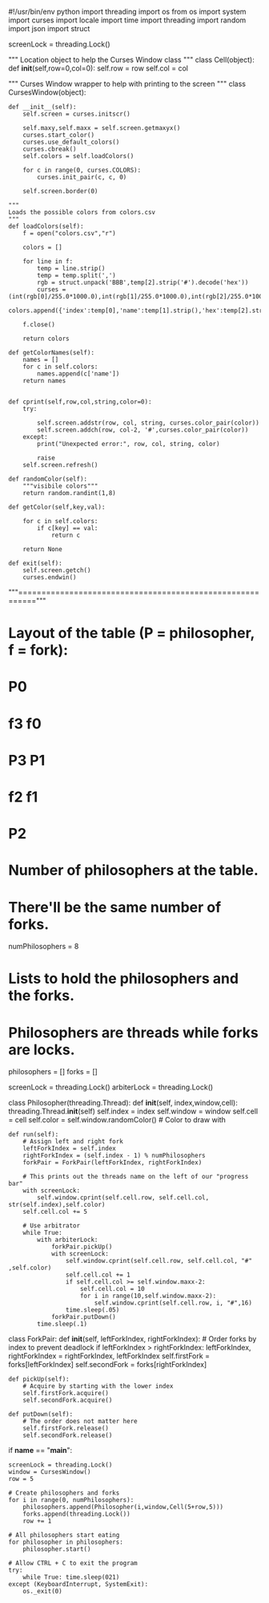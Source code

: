 #!/usr/bin/env python
import threading
import os
from os import system
import curses
import locale
import time
import threading
import random
import json
import struct

screenLock = threading.Lock()

"""
Location object to help the Curses Window class
"""
class Cell(object):
    def __init__(self,row=0,col=0):
        self.row = row
        self.col = col

"""
Curses Window wrapper to help with printing to the screen
"""
class CursesWindow(object):
        
    def __init__(self):
        self.screen = curses.initscr()

        self.maxy,self.maxx = self.screen.getmaxyx()
        curses.start_color()
        curses.use_default_colors()
        curses.cbreak()
        self.colors = self.loadColors()

        for c in range(0, curses.COLORS):
            curses.init_pair(c, c, 0)

        self.screen.border(0)    

    """
    Loads the possible colors from colors.csv
    """
    def loadColors(self):
        f = open("colors.csv","r")

        colors = []

        for line in f:
            temp = line.strip()
            temp = temp.split(',')
            rgb = struct.unpack('BBB',temp[2].strip('#').decode('hex'))
            curses = (int(rgb[0]/255.0*1000.0),int(rgb[1]/255.0*1000.0),int(rgb[2]/255.0*1000.0))
            colors.append({'index':temp[0],'name':temp[1].strip(),'hex':temp[2].strip(),'curses':curses,'rgb':rgb})

        f.close()
        
        return colors
    
    def getColorNames(self):
        names = []
        for c in self.colors:
            names.append(c['name'])
        return names

    
    def cprint(self,row,col,string,color=0):
        try: 

            self.screen.addstr(row, col, string, curses.color_pair(color))
            self.screen.addch(row, col-2, '#',curses.color_pair(color))      
        except:
            print("Unexpected error:", row, col, string, color)
            
            raise
        self.screen.refresh()
    
    def randomColor(self):
        """visibile colors"""
        return random.randint(1,8)
        
    def getColor(self,key,val):
        
        for c in self.colors:
            if c[key] == val:
                return c
        
        return None
        
    def exit(self):
        self.screen.getch()
        curses.endwin()
        

"""=========================================================="""

# Layout of the table (P = philosopher, f = fork):
#          P0
#       f3    f0
#     P3        P1
#       f2    f1
#          P2

# Number of philosophers at the table. 
# There'll be the same number of forks.
numPhilosophers = 8

# Lists to hold the philosophers and the forks.
# Philosophers are threads while forks are locks.
philosophers = []
forks = []

screenLock = threading.Lock()
arbiterLock = threading.Lock()

class Philosopher(threading.Thread):
    def __init__(self, index,window,cell):
        threading.Thread.__init__(self)
        self.index = index
        self.window = window
        self.cell = cell
        self.color = self.window.randomColor()  # Color to draw with
        

    def run(self):
        # Assign left and right fork
        leftForkIndex = self.index
        rightForkIndex = (self.index - 1) % numPhilosophers
        forkPair = ForkPair(leftForkIndex, rightForkIndex)
        
        # This prints out the threads name on the left of our "progress bar"
        with screenLock:
            self.window.cprint(self.cell.row, self.cell.col, str(self.index),self.color)
        self.cell.col += 5

        # Use arbitrator
        while True:
			with arbiterLock:
				forkPair.pickUp()
				with screenLock:
					self.window.cprint(self.cell.row, self.cell.col, "#" ,self.color)
					self.cell.col += 1
					if self.cell.col >= self.window.maxx-2:
						self.cell.col = 10
						for i in range(10,self.window.maxx-2):
							self.window.cprint(self.cell.row, i, "#",16)
					time.sleep(.05)
				forkPair.putDown()
			time.sleep(.1)

class ForkPair:
    def __init__(self, leftForkIndex, rightForkIndex):
        # Order forks by index to prevent deadlock
        if leftForkIndex > rightForkIndex:
            leftForkIndex, rightForkIndex = rightForkIndex, leftForkIndex
        self.firstFork = forks[leftForkIndex]
        self.secondFork = forks[rightForkIndex]
    

    def pickUp(self):
        # Acquire by starting with the lower index
        self.firstFork.acquire()
        self.secondFork.acquire()

    def putDown(self):
        # The order does not matter here
        self.firstFork.release()
        self.secondFork.release()

if __name__ == "__main__":

    screenLock = threading.Lock()
    window = CursesWindow()
    row = 5
    
    # Create philosophers and forks
    for i in range(0, numPhilosophers):
        philosophers.append(Philosopher(i,window,Cell(5+row,5)))
        forks.append(threading.Lock())
        row += 1

    # All philosophers start eating
    for philosopher in philosophers:
        philosopher.start()

    # Allow CTRL + C to exit the program
    try:
        while True: time.sleep(021)
    except (KeyboardInterrupt, SystemExit):
        os._exit(0)

